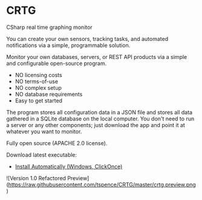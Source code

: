 # CRTG
CSharp real time graphing monitor

You can create your own sensors, tracking tasks, and automated notifications via a simple, programmable solution.

Monitor your own databases, servers, or REST API products via a simple and configurable open-source program.
* NO licensing costs
* NO terms-of-use
* NO complex setup
* NO database requirements
* Easy to get started

The program stores all configuration data in a JSON file and stores all data gathered in a SQLite database on the local computer.  You don't need to run a server or any other components; just download the app and point it at whatever you want to monitor.

Fully open source (APACHE 2.0 license).  

Download latest executable:
* <a href="https://github.com/tspence/CRTG/tree/master/Publish/CRTG.UI.application">Install Automatically (Windows, ClickOnce)</a>

![Version 1.0 Refactored Preview]
(https://raw.githubusercontent.com/tspence/CRTG/master/crtg.preview.png)
